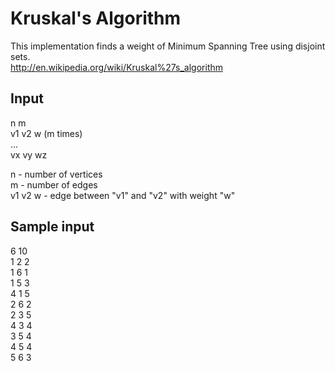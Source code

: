 # Kruskal's Algorithm

This implementation finds a weight of Minimum Spanning Tree using disjoint sets.  
http://en.wikipedia.org/wiki/Kruskal%27s_algorithm

## Input
n m  
v1 v2 w	 (m times)  
...  		    
vx vy wz

n - number of vertices  
m - number of edges  
v1 v2 w - edge between "v1" and "v2" with weight "w"

## Sample input
6 10  
1 2 2  
1 6 1  
1 5 3  
4 1 5  
2 6 2  
2 3 5  
4 3 4  
3 5 4  
4 5 4  
5 6 3

